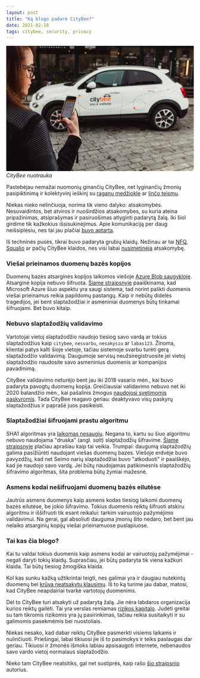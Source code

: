 ```yaml
---
layout: post
title: "Ką blogo padarė CityBee?"
date: 2021-02-18
tags: citybee, security, privacy
---
```


![CityBee](/images/2021/citybee-automobilis.jpg)
*CityBee nuotrauka*

Pastebėjau nemažai nuomonių ginančių CityBee, net lyginančių žmonių pasipiktinimą
ir kolektyvinį ieškinį su [raganų medžiokle](https://www.linkedin.com/pulse/kolektyvinis-ie%C5%A1kinys-kuriam-nepritariu-paulius-avizinis)
ar [linčo teismu](https://www.linkedin.com/pulse/citybee-lin%25C4%258Do-teismo-vertinimas-gvidas-kontautas).

Niekas nieko nelinčiuoja, norima tik vieno dalyko: atsakomybės.
Nesuvaidintos, bet atviros ir nuoširdžios atsakomybes, su kuria ateina pripažinimas, atsiprašymas ir pasiruošimas atlyginti padarytą žalą.
Iki šiol girdime tik kažkokius išsisukinėjimus.
Apie komunikaciją per daug neišsiplėsiu, nes tai jau plačiai
[buvo aptarta](https://www.linkedin.com/pulse/pam%25C4%2585stymai-apie-citybee-duomen%25C5%25B3-nutek%25C4%2597jim%25C4%2585-marius-vitkevi%25C4%258Dius).

Iš techninės pusės, tikrai buvo padaryta grubių klaidų.
Nežinau ar tai [NFQ](https://www.nfq.lt/musu-darbai-industriju-patirtis/citybee),
[Squalio](https://squalio.com/stories/citybee/) ar pačių CityBee klaidos, nes visi labai [nusimetinėja](https://squalio.com/stories/citybee/) atsakomybę.

### Viešai prieinamos duomenų bazės kopijos
Duomenų bazės atsarginės kopijos laikomos viešoje
[Azure Blob saugykloje](https://www.linkedin.com/feed/update/urn:li:activity:6767537488685748225).
Atsarginė kopija nebuvo šifruota.
[Šiame straipsnyje](https://www.linkedin.com/pulse/citybee-duomen%C5%B3-nutek%C4%97jimas-ir-azure-rimvydas-velykis) paaiškinama,
kad Microsoft Azure šiuo aspektu yra saugi sistema, tad norint palikti duomenis viešai prieinamus reikia papildomų pastangų.
Kaip ir nebūtų didelės tragedijos, jei bent slaptažodžiai ir asmeniniai duomenys būtų tinkamai šifruojami. Bet buvo kitaip.

### Nebuvo slaptažodžių validavimo
Vartotojai vietoj slaptažodžio naudojo tiesiog savo vardą ar tokius slaptažodžius kaip `citybee`, `nesvarbu`, `nesakysiu` ar `labas123`.
Žinoma, klientai patys kalti šioje vietoje, tačiau sistemoje svarbu turėti gerą slaptažodžio validavimą.
Daugumoje servisų neužsiregistruosite jei vietoj slaptažodžio naudosite savo asmeninius duomenis ar kompanijos pavadinimą.

CityBee validavimo neturėjo bent jau iki 2018 vasario mėn., kai buvo padaryta pavogtų duomenų kopija.
Greičiausiai validavimo nebuvo net iki 2020 balandžio mėn., kai pašalinis žmogus
[naudojosi svetimomis paskyromis](https://www.lrytas.lt/auto/radaras/2020/04/24/news/sulaikytas-asmuo-galimai-jungesis-prie-svetimu-citybee-paskyru-14632643/).
Tada CityBee reagavo geriau: deaktyvavo visų paskyrų slaptažodžius ir paprašė juos pasikeisti.

### Slaptažodžiai šifruojami prastu algoritmu
SHA1 algoritmas yra [laikomas nesaugiu](https://www.computerworld.com/article/3173616/the-sha1-hash-function-is-now-completely-unsafe.html).
Negana to, kartu su šiuo algoritmu nebuvo naudojama "druska" (angl. *salt*) slaptažodžių šifravime.
[Šiame straipsnyje](/lt/kaip-veikia-slaptazodziai-ir-ispejimas-citybee-klientams) plačiau aprašiau kaip tai veikia.
Trumpai: daugumą slaptažodžių galima pasižiūrėti naudojant viešas duomenų bazes.
Viešoje erdvėje buvo pavyzdžių, kad net Seimo narių slaptažodžiai buvo "atkoduoti" ir paaiškėjo, kad jie naudojo savo vardą.
Jei būtų naudojamas patikimesnis slaptažodžių šifravimo algoritmas, šita problema būtų žymiai mažesnė.

### Asmens kodai nešifruojami duomenų bazės eilutėse
Jautrūs asmens duomenys kaip asmens kodas tiesiog laikomi duomenų bazės eilutėse, be jokio šifravimo.
Tokius duomenis reiktų šifruoti atskiru algoritmu ir iššifruoti tik esant reikalui: tarkim vairuotojo pažymėjimo validavimui.
Na gerai, gal absoliuti dauguma įmonių šito nedaro, bet bent jau nelaiko atsarginių kopijų viešai prieinamuose puslapiuose.

### Tai kas čia blogo?
Kai tu valdai tokius duomenis kaip asmens kodai ar vairuotojų pažymėjimai - negali daryti tokių klaidų.
Suprasčiau, jei būtų padaryta tik viena kažkuri klaida. Tai būtų tiesiog žmogiška klaida.

Kol kas sunku kažką užtikrintai teigti, nes galimai yra ir daugiau nutekintų duomenų bei
[krūva neatsakytų klausimų](https://www.linkedin.com/pulse/citybeeleaks-lik%25C4%2599-klausimai-artur-or%25C5%25A1evski).
Iš to ką turime jau dabar, matosi, kad CityBee neapdairiai tvarkė vartotojų duomenims.

Dėl to CityBee turi atsakyti už padarytą žalą. Jie nėra labdaros organizacija kurios reiktų gailėti.
Tai yra verslas remiamas [rizikos kapitalo](https://www.crunchbase.com/funding_round/citybee-719c-series-unknown--ecbc5139).
Judėti greitai su tam tikromis rizikomis yra jų pasirinkimas, tačiau reikia susitaikyti ir su galimomis pasekmėmis bei nuostoliais.

Niekas nesako, kad dabar reiktų CityBee pasmerkti visiems laikams ir nulinčiuoti.
Priešingai, labai tikiuosi jie iš to pasimokys ir teiks paslaugas dar geriau.
Tikiuosi ir žmonės išmoks labiau apsisaugoti internete, nebenaudos savo vardo vietoj normalaus slaptažodžio.

Nieko tam CityBee neatsitiks, gal net sustiprės, kaip rašo
[šio straipsnio](https://www.linkedin.com/pulse/%25C4%25AFvyko-priva%25C4%258Di%25C5%25B3-asmen%25C5%25B3-duomen%25C5%25B3-vagyst%25C4%2597-labai-gerai-liaudanskas) autorius.
